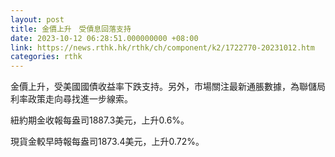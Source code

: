 ```yaml
---
layout: post
title: 金價上升　受債息回落支持
date: 2023-10-12 06:28:51.000000000 +08:00
link: https://news.rthk.hk/rthk/ch/component/k2/1722770-20231012.htm
categories: rthk
---
```


金價上升，受美國國債收益率下跌支持。另外，市場關注最新通脹數據，為聯儲局利率政策走向尋找進一步線索。

紐約期金收報每盎司1887.3美元，上升0.6%。

現貨金較早時報每盎司1873.4美元，上升0.72%。
